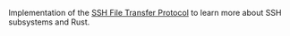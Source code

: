 Implementation of the [SSH File Transfer Protocol](https://tools.ietf.org/pdf/draft-ietf-secsh-filexfer-13.pdf) to learn more about SSH subsystems and Rust.